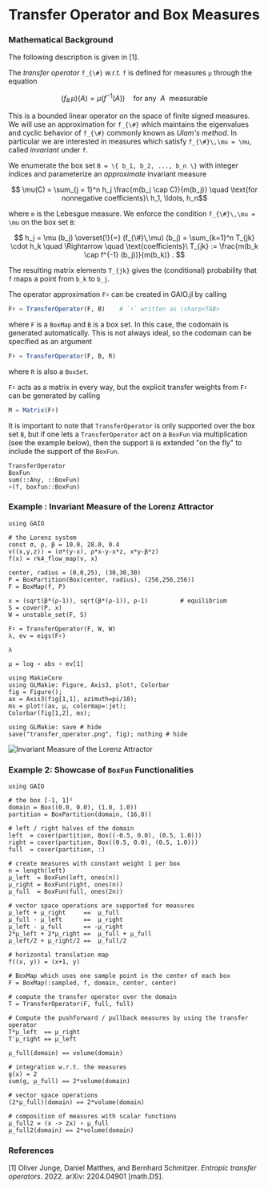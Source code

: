 # Transfer Operator and Box Measures

### Mathematical Background

The following description is given in [1].

The _transfer operator_ ``f_{\#}`` _w.r.t._ ``f`` is defined for measures ``μ`` through the equation
```math
(f_{\#}\,\mu) (A) = \mu (f^{-1}(A)) \quad \text{for any} \ \ A \ \ \text{measurable}
```
This is a bounded linear operator on the space of finite signed measures. 
We will use an approximation for ``f_{\#}`` which maintains the eigenvalues and cyclic behavior of ``f_{\#}`` commonly known as _Ulam's method_. In particular we are interested in measures which satisfy ``f_{\#}\,\mu = \mu``, called _invariant_ under ``f``. 

We enumerate the box set ``B = \{ b_1, b_2, ..., b_n \}`` with integer indices and parameterize an _approximate_ invariant measure
```math
    \mu(C) = \sum_{j = 1}^n h_j \frac{m(b_j \cap C)}{m(b_j)} \quad
    \text{for nonnegative coefficients}\ h_1, \ldots, h_n
```
where ``m`` is the Lebesgue measure. We enforce the condition ``f_{\#}\,\mu = \mu`` on the box set ``B``:
```math
    h_j = \mu (b_j) \overset{!}{=} (f_{\#}\,\mu) (b_j) = \sum_{k=1}^n T_{jk} \cdot h_k \quad
    \Rightarrow \quad \text{coefficients}\ T_{jk} := \frac{m(b_k \cap f^{-1} (b_j))}{m(b_k)} . 
```
The resulting matrix elements ``T_{jk}`` gives the (conditional) probability that ``f`` maps a point from ``b_k`` to ``b_j``.

The operator approximation ``F♯`` can be created in GAIO.jl by calling 
```julia
F♯ = TransferOperator(F, B)    # `♯` written as \sharp<TAB>
```
where `F` is a `BoxMap` and `B` is a box set. In this case, the codomain is generated automatically. This is not always ideal, so the codomain can be specified as an argument
```julia
F♯ = TransferOperator(F, B, R)
```
where `R` is also a `BoxSet`. 

`F♯` acts as a matrix in every way, but the explicit transfer weights from ``F♯`` can be generated by calling 
```julia
M = Matrix(F♯)
```
It is important to note that `TransferOperator` is only supported over the box set `B`, but if one lets a `TransferOperator` act on a `BoxFun` via multiplication (see the example below), then the support `B` is extended "on the fly" to include the support of the `BoxFun`.

```@docs
TransferOperator
BoxFun
sum(::Any, ::BoxFun)
∘(f, boxfun::BoxFun)
```

### Example : Invariant Measure of the Lorenz Attractor

```@example 1
using GAIO

# the Lorenz system
const σ, ρ, β = 10.0, 28.0, 0.4
v((x,y,z)) = (σ*(y-x), ρ*x-y-x*z, x*y-β*z)
f(x) = rk4_flow_map(v, x)

center, radius = (0,0,25), (30,30,30)
P = BoxPartition(Box(center, radius), (256,256,256))
F = BoxMap(f, P)

x = (sqrt(β*(ρ-1)), sqrt(β*(ρ-1)), ρ-1)         # equilibrium
S = cover(P, x)
W = unstable_set(F, S)

F♯ = TransferOperator(F, W, W)
λ, ev = eigs(F♯)

λ
```

```@example 1
μ = log ∘ abs ∘ ev[1]
```

```@example 1
using MakieCore
using GLMakie: Figure, Axis3, plot!, Colorbar
fig = Figure();
ax = Axis3(fig[1,1], azimuth=pi/10);
ms = plot!(ax, μ, colormap=:jet);
Colorbar(fig[1,2], ms);

using GLMakie: save # hide
save("transfer_operator.png", fig); nothing # hide
```

![Invariant Measure of the Lorenz Attractor](transfer_operator.png)

### Example 2: Showcase of `BoxFun` Functionalities

```@example 2
using GAIO

# the box [-1, 1]²
domain = Box((0.0, 0.0), (1.0, 1.0))
partition = BoxPartition(domain, (16,8))

# left / right halves of the domain
left  = cover(partition, Box((-0.5, 0.0), (0.5, 1.0)))
right = cover(partition, Box((0.5, 0.0), (0.5, 1.0)))
full  = cover(partition, :)
```

```@example 2
# create measures with constant weight 1 per box
n = length(left)
μ_left  = BoxFun(left, ones(n))
μ_right = BoxFun(right, ones(n))
μ_full  = BoxFun(full, ones(2n))
```

```@example 2
# vector space operations are supported for measures
μ_left + μ_right     ==  μ_full
μ_full - μ_left      ==  μ_right
μ_left - μ_full      == -μ_right
2*μ_left + 2*μ_right ==  μ_full + μ_full
μ_left/2 + μ_right/2 ==  μ_full/2
```

```@example 2
# horizontal translation map
f((x, y)) = (x+1, y)

# BoxMap which uses one sample point in the center of each box
F = BoxMap(:sampled, f, domain, center, center)

# compute the transfer operator over the domain
T = TransferOperator(F, full, full)
```

```@example 2
# Compute the pushforward / pullback measures by using the transfer operator
T*μ_left  == μ_right
T'μ_right == μ_left
```

```@example 2
μ_full(domain) == volume(domain)
```

```@example 2
# integration w.r.t. the measures
g(x) = 2
sum(g, μ_full) == 2*volume(domain)
```

```@example 2
# vector space operations
(2*μ_full)(domain) == 2*volume(domain)
```

```@example 2
# composition of measures with scalar functions
μ_full2 = (x -> 2x) ∘ μ_full
μ_full2(domain) == 2*volume(domain)
```

### References

[1] Oliver Junge, Daniel Matthes, and Bernhard Schmitzer. _Entropic transfer operators_. 2022. arXiv: 2204.04901 [math.DS].
